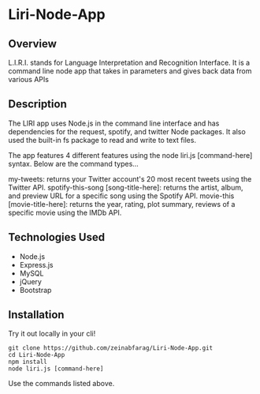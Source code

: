 # Liri-Node-App

## Overview
L.I.R.I. stands for Language Interpretation and Recognition Interface. It is a command line node app that takes in parameters and gives back data from various APIs

## Description
The LIRI app uses Node.js in the command line interface and has dependencies for the request, spotify, and twitter Node packages. It also used the built-in fs package to read and write to text files.

The app features 4 different features using the node liri.js [command-here] syntax. Below are the command types...

my-tweets: returns your Twitter account's 20 most recent tweets using the Twitter API.
spotify-this-song [song-title-here]: returns the artist, album, and preview URL for a specific song using the Spotify API.
movie-this [movie-title-here]: returns the year, rating, plot summary, reviews of a specific movie using the IMDb API.

## Technologies Used
* Node.js
* Express.js
* MySQL
* jQuery
* Bootstrap

## Installation

Try it out locally in your cli!
```
git clone https://github.com/zeinabfarag/Liri-Node-App.git
cd Liri-Node-App
npm install
node liri.js [command-here]
```
Use the commands listed above. 

